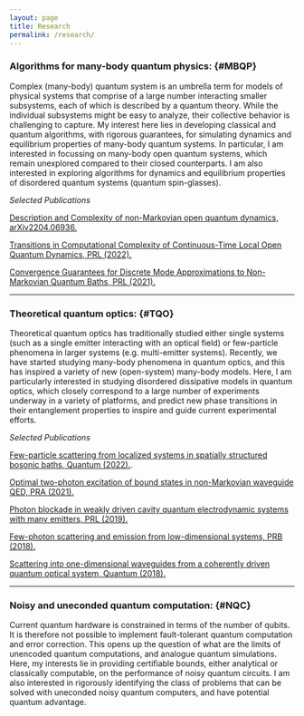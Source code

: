 ```yaml
---
layout: page
title: Research
permalink: /research/
---
```


### Algorithms for many-body quantum physics:       {#MBQP}

Complex (many-body) quantum system is an umbrella term for models of physical systems that comprise of a large number interacting smaller subsystems, each of which is described by a quantum theory. While the individual subsystems might be easy to analyze, their collective behavior is challenging to capture. My interest here lies in developing classical and quantum algorithms, with rigorous guarantees, for simulating dynamics and equilibrium properties of many-body quantum systems. In particular, I am interested in focussing on many-body open quantum systems, which remain unexplored compared to their closed counterparts. I am also interested in exploring algorithms for dynamics and equilibrium properties of disordered quantum systems (quantum spin-glasses).

<em>Selected Publications</em>

[Description and Complexity of non-Markovian open quantum dynamics, arXiv2204.06936.](https://arxiv.org/abs/2204.06936)  

[Transitions in Computational Complexity of Continuous-Time Local Open Quantum Dynamics, PRL (2022).](https://arxiv.org/abs/2110.10638v2)
  
[Convergence Guarantees for Discrete Mode Approximations to Non-Markovian Quantum Baths, PRL (2021).](https://arxiv.org/abs/2107.07196)    


----------
### Theoretical quantum optics:   {#TQO}

Theoretical quantum optics has traditionally studied either single systems (such as a single emitter interacting with an optical field) or few-particle phenomena in larger systems (e.g. multi-emitter systems). Recently, we have started studying many-body phenomena in quantum optics, and this has inspired a variety of new (open-system) many-body models. Here, I am particularly interested in studying disordered dissipative models in quantum optics, which closely correspond to a large number of experiments underway in a variety of platforms, and predict new phase transitions in their entanglement properties to inspire and guide current experimental efforts.

<em>Selected Publications</em>

[Few-particle scattering from localized systems in spatially structured bosonic baths, Quantum (2022).](https://arxiv.org/abs/2009.06860).

[Optimal two-photon excitation of bound states in non-Markovian waveguide QED, PRA (2021).](https://arxiv.org/abs/2009.08602)

[Photon blockade in weakly driven cavity quantum electrodynamic systems with many emitters, PRL (2019).](https://arxiv.org/abs/1901.03942)

[Few-photon scattering and emission from low-dimensional systems, PRB (2018).](https://journals.aps.org/prb/abstract/10.1103/PhysRevB.98.144112)

[Scattering into one-dimensional waveguides from a coherently driven quantum optical system, Quantum (2018).](https://arxiv.org/abs/1710.02875)
   



----------
### Noisy and uneconded quantum computation:   {#NQC}

Current quantum hardware is constrained in terms of the number of qubits. It is therefore not possible to implement fault-tolerant quantum computation and error correction. This opens up the question of what are the limits of unencoded quantum computations, and analogue quantum simulations. Here, my interests lie in providing certifiable bounds, either analytical or classically computable, on the performance of noisy quantum circuits. I am also interested in rigorously identifying the class of problems that can be solved with uneconded noisy quantum computers, and have potential quantum advantage. 

